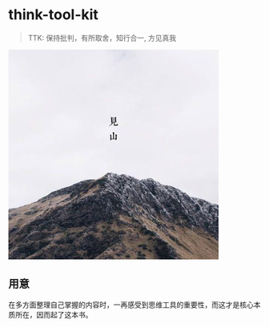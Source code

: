 # think-tool-kit
> TTK: 保持批判，有所取舍，知行合一, 方见真我

<img src="https://raw.githubusercontent.com/KuanHsiaoKuo/writing_materials/main/imgs/see_mountain.jpeg" alt="see_mountain"  />

## 用意
在多方面整理自己掌握的内容时，一再感受到思维工具的重要性，而这才是核心本质所在，因而起了这本书。
